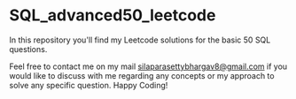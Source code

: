 # SQL_advanced50_leetcode

In this repository you'll find my Leetcode solutions for the basic 50 SQL questions.

Feel free to contact me on my mail silaparasettybhargav8@gmail.com if you would like to discuss with me regarding any concepts or my approach to solve any specific question. Happy Coding!
